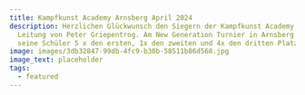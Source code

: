 ```yaml
---
title: Kampfkunst Academy Arnsberg April 2024
description: Herzlichen Glückwunsch den Siegern der Kampfkunst Academy unter der
  Leitung von Peter Griepentrog. Am New Generation Turnier in Arnsberg belegten
  seine Schüler 5 x den ersten, 1x den zweiten und 4x den dritten Platz.
image: images/3db32847-99db-4fc9-b30b-58511b86d568.jpg
image_text: placeholder
tags:
  - featured
---
```

